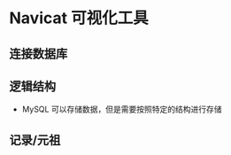 # Navicat 可视化工具

## 连接数据库
<zoom-img src="/navicat-1.jpg" />

## 逻辑结构
- MySQL 可以存储数据，但是需要按照特定的结构进行存储
<zoom-img src="/navicat-2.jpg" />

## 记录/元祖
<zoom-img src="/navicat-3.jpg" />
